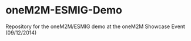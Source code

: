 oneM2M-ESMIG-Demo
=================

Repository for the oneM2M/ESMIG demo at the oneM2M Showcase Event (09/12/2014)
